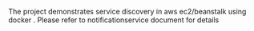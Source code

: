 The project demonstrates service discovery in aws ec2/beanstalk using docker . Please refer to notificationservice document for details 